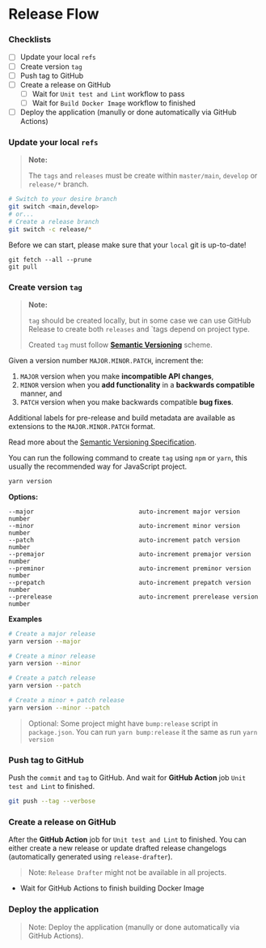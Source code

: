 # Release Flow

### Checklists
- [ ] Update your local `refs`
- [ ] Create version `tag`
- [ ] Push tag to GitHub
- [ ] Create a release on GitHub
  - [ ] Wait for `Unit test and Lint` workflow to pass
  - [ ] Wait for `Build Docker Image` workflow to finished
- [ ] Deploy the application (manully or done automatically via GitHub Actions)

### Update your local `refs`

> **Note:**
> 
> The `tags` and `releases` must be create within `master/main`, `develop` or `release/*` branch.

```sh
# Switch to your desire branch
git switch <main,develop>
# or...
# Create a release branch
git switch -c release/*
```

Before we can start, please make sure that your `local` git is up-to-date!

```
git fetch --all --prune
git pull
```


### Create version `tag`

> **Note:**
> 
> `tag` should be created locally, but in some case we can use GitHub Release to create both `releases` and `tags depend on project type.
>
> Created `tag` must follow [**Semantic Versioning**](https://semver.org/) scheme.

Given a version number `MAJOR.MINOR.PATCH`, increment the:

1. `MAJOR` version when you make **incompatible API changes**,
1. `MINOR` version when you **add functionality** in a **backwards compatible** manner, and
1. `PATCH` version when you make backwards compatible **bug fixes**.

Additional labels for pre-release and build metadata are available as extensions to the `MAJOR.MINOR.PATCH` format.

Read more about the [Semantic Versioning Specification](https://semver.org/#semantic-versioning-specification-semver).

You can run the following command to create `tag` using `npm` or `yarn`, this usually the recommended way for JavaScript project.

```sh
yarn version
```

**Options:**
```
--major                             auto-increment major version number
--minor                             auto-increment minor version number
--patch                             auto-increment patch version number
--premajor                          auto-increment premajor version number
--preminor                          auto-increment preminor version number
--prepatch                          auto-increment prepatch version number
--prerelease                        auto-increment prerelease version number
```

**Examples**

```sh
# Create a major release
yarn version --major

# Create a minor release
yarn version --minor

# Create a patch release
yarn version --patch

# Create a minor + patch release
yarn version --minor --patch
```

> Optional: Some project might have `bump:release` script in `package.json`. You can run `yarn bump:release` it the same as run `yarn version`

### Push tag to GitHub

Push the `commit` and `tag` to GitHub. And wait for **GitHub Action** job `Unit test and Lint` to finished.

```sh
git push --tag --verbose
```

### Create a release on GitHub

After the **GitHub Action** job for `Unit test and Lint` to finished. You can either create a new release or update drafted release changelogs (automatically generated using `release-drafter`).

> Note: `Release Drafter` might not be available in all projects.

- Wait for GitHub Actions to finish building Docker Image

### Deploy the application

> Note: Deploy the application (manully or done automatically via GitHub Actions).
